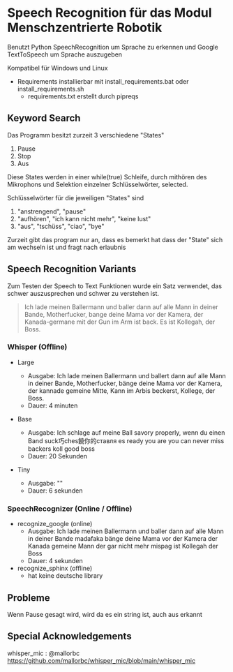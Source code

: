 # Speech Recognition für das Modul Menschzentrierte Robotik

Benutzt Python SpeechRecognition um Sprache zu erkennen und Google TextToSpeech um Sprache auszugeben

Kompatibel für Windows und Linux

- Requirements installierbar mit install_requirements.bat oder install_requirements.sh
  - requirements.txt erstellt durch pipreqs

## Keyword Search

Das Programm besitzt zurzeit 3 verschiedene "States"

1. Pause
2. Stop
3. Aus

Diese States werden in einer while(true) Schleife, durch mithören des Mikrophons und Selektion einzelner Schlüsselwörter, selected.

Schlüsselwörter für die jeweiligen "States" sind

1. "anstrengend", "pause"
2. "aufhören", "ich kann nicht mehr", "keine lust"
3. "aus", "tschüss", "ciao", "bye"

Zurzeit gibt das program nur an, dass es bemerkt hat dass der "State" sich am wechseln ist und fragt nach erlaubnis

## Speech Recognition Variants

Zum Testen der Speech to Text Funktionen wurde ein Satz verwendet, das schwer auszusprechen und schwer zu verstehen ist.
> Ich lade meinen Ballermann und baller dann auf alle Mann in deiner Bande, Motherfucker, bange deine Mama vor der Kamera, der Kanada-germane mit der Gun im Arm ist back. Es ist Kollegah, der Boss.

### Whisper (Offline)

- Large
  - Ausgabe: Ich lade meinen Ballermann und ballert dann auf alle Mann in deiner Bande, Motherfucker, bänge deine Mama vor der Kamera, der kannade gemeine Mitte, Kann im Arbis beckerst, Kollege, der Boss.
  - Dauer: 4 minuten

- Base
  - Ausgabe: Ich schlage auf meine Ball savory properly, wenn du einen Band suck巧ches饒你的ставля es ready you are you can never miss backers koll good boss
  - Dauer: 20 Sekunden

- Tiny
  - Ausgabe: ""
  - Dauer: 6 sekunden

### SpeechRecognizer (Online / Offline)

- recognize_google (online)
  - Ausgabe: Ich lade meinen Ballermann und baller dann auf alle Mann in deiner Bande madafaka bänge deine Mama vor der Kamera der Kanada gemeine Mann der gar nicht mehr mispag ist Kollegah der Boss
  - Dauer: 4 sekunden
- recognize_sphinx (offline)
  - hat keine deutsche library

## Probleme

Wenn Pause gesagt wird, wird da es ein string ist, auch aus erkannt

## Special Acknowledgements

whisper_mic : @mallorbc https://github.com/mallorbc/whisper_mic/blob/main/whisper_mic 
